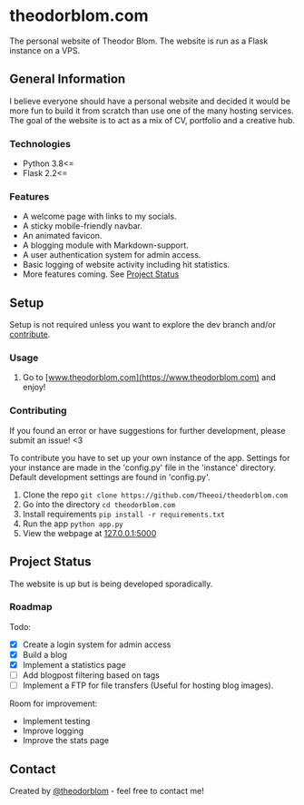 # theodorblom.com

The personal website of Theodor Blom.
The website is run as a Flask instance on a VPS.

## General Information

I believe everyone should have a personal website and decided it would be more
fun to build it from scratch than use one of the many hosting services. The
goal of the website is to act as a mix of CV, portfolio and a creative hub.

### Technologies

- Python 3.8<=
- Flask 2.2<=

### Features

- A welcome page with links to my socials.
- A sticky mobile-friendly navbar.
- An animated favicon.
- A blogging module with Markdown-support.
- A user authentication system for admin access.
- Basic logging of website activity including hit statistics.
- More features coming. See [Project Status](#project-status)

## Setup

Setup is not required unless you want to explore the dev branch and/or
[contribute](#contributing).

### Usage

1. Go to [www.theodorblom.com](https://www.theodorblom.com) and enjoy!

### Contributing

If you found an error or have suggestions for further development, please
submit an issue! <3

To contribute you have to set up your own instance of the app. Settings for
your instance are made in the 'config.py' file in the 'instance' directory.
Default development settings are found in 'config.py'.

1. Clone the repo `git clone https://github.com/Theeoi/theodorblom.com`
2. Go into the directory `cd theodorblom.com`
3. Install requirements `pip install -r requirements.txt`
4. Run the app `python app.py`
5. View the webpage at [127.0.0.1:5000](http://127.0.0.1:5000)

## Project Status

The website is up but is being developed sporadically.

### Roadmap

Todo:

- [x] Create a login system for admin access
- [x] Build a blog
- [x] Implement a statistics page
- [ ] Add blogpost filtering based on tags
- [ ] Implement a FTP for file transfers (Useful for hosting blog images).

Room for improvement:

- Implement testing
- Improve logging
- Improve the stats page

## Contact

Created by [@theodorblom](https://www.theodorblom.com) - feel free to contact
me!
